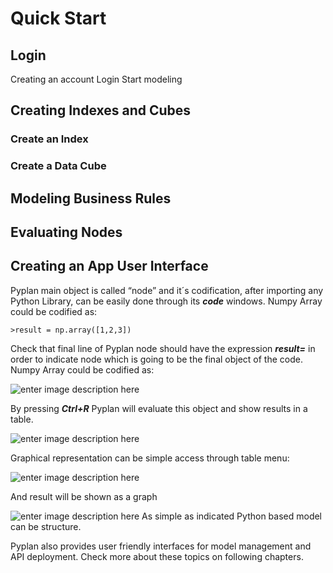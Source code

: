 # **Quick Start**

## Login
Creating an account
Login
Start modeling

## Creating Indexes and Cubes
### Create an Index
### Create a Data Cube

## Modeling Business Rules
## 

## Evaluating Nodes

## Creating an App User Interface


Pyplan main object is called “node” and it´s codification, after importing any Python Library, can be easily done through its **_code_** windows.
Numpy Array could be codified as:

    >result = np.array([1,2,3])

Check that final line of Pyplan node should have the expression **_result=_** in order to indicate node which is going to be the final object of the code.
Numpy Array could be codified as:

![enter image description here](http://img.pyplan.org/Home_code_view.png)

By pressing **_Ctrl+R_** Pyplan will evaluate this object and show results in a table.

![enter image description here](http://img.pyplan.org/Home_result_view)

Graphical representation can be simple access through table menu:

![enter image description here](http://img.pyplan.org/Home_show_graph)

And result will be shown as a graph

![enter image description here](http://img.pyplan.org/Home_graph_view)
As simple as indicated Python based model can be structure.

Pyplan also provides user friendly interfaces for model management and API deployment. Check more about these topics on following chapters.

<!--stackedit_data:
eyJoaXN0b3J5IjpbMTk1NzQ3MSwtMjUzNDc0NDg4LC0xMDY2MT
k3OTMxLC0xMTExMjg0NzUyLDgzNzExODM4NCw5NDkzODkxODld
fQ==
-->
